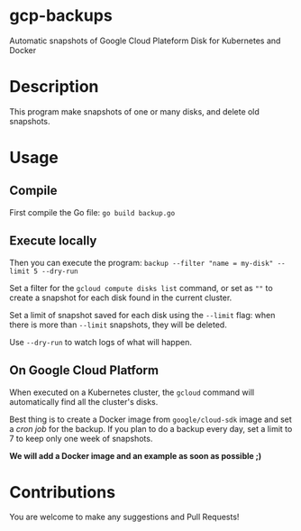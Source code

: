 # gcp-backups
Automatic snapshots of Google Cloud Plateform Disk for Kubernetes and Docker

# Description

This program make snapshots of one or many disks, and delete old snapshots.

# Usage

## Compile

First compile the Go file: `go build backup.go`

## Execute locally

Then you can execute the program: `backup --filter "name = my-disk" --limit 5 --dry-run`

Set a filter for the `gcloud compute disks list` command, or set as `""` to create a snapshot for each disk found in the current cluster.

Set a limit of snapshot saved for each disk using the `--limit` flag: when there is more than `--limit` snapshots, they will be deleted.

Use `--dry-run` to watch logs of what will happen.

## On Google Cloud Platform

When executed on a Kubernetes cluster, the `gcloud` command will automatically find all the cluster's disks.

Best thing is to create a Docker image from `google/cloud-sdk` image and set a *cron job* for the backup. If you plan to do a backup every day, set a limit to 7 to keep only one week of snapshots.

**We will add a Docker image and an example as soon as possible ;)**

# Contributions

You are welcome to make any suggestions and Pull Requests!
